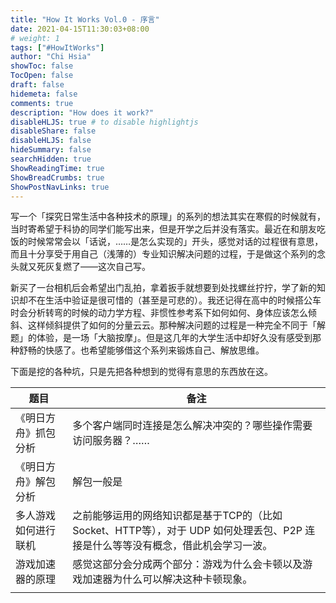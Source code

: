```yaml
---
title: "How It Works Vol.0 - 序言"
date: 2021-04-15T11:30:03+08:00
# weight: 1
tags: ["#HowItWorks"]
author: "Chi Hsia"
showToc: false
TocOpen: false
draft: false
hidemeta: false
comments: true
description: "How does it work?"
disableHLJS: true # to disable highlightjs
disableShare: false
disableHLJS: false
hideSummary: false
searchHidden: true
ShowReadingTime: true
ShowBreadCrumbs: true
ShowPostNavLinks: true
---
```


写一个「探究日常生活中各种技术的原理」的系列的想法其实在寒假的时候就有，当时寄希望于科协的同学们能写出来，但是开学之后并没有落实。最近在和朋友吃饭的时候常常会以「话说，……是怎么实现的」开头，感觉对话的过程很有意思，而且十分享受于用自己（浅薄的）专业知识解决问题的过程，于是做这个系列的念头就又死灰复燃了——这次自己写。

新买了一台相机后会希望出门乱拍，拿着扳手就想要到处找螺丝拧拧，学了新的知识却不在生活中验证是很可惜的（甚至是可悲的）。我还记得在高中的时候搭公车时会分析转弯的时候的动力学方程、非惯性参考系下如何如何、身体应该怎么倾斜、这样倾斜提供了如何的分量云云。那种解决问题的过程是一种完全不同于「解题」的体验，是一场「大脑按摩」。但是这几年的大学生活中却好久没有感受到那种舒畅的快感了。也希望能够借这个系列来锻炼自己、解放思维。

下面是挖的各种坑，只是先把各种想到的觉得有意思的东西放在这。

| 题目                 | 备注                                                         |
| -------------------- | ------------------------------------------------------------ |
| 《明日方舟》抓包分析 | 多个客户端同时连接是怎么解决冲突的？哪些操作需要访问服务器？…… |
| 《明日方舟》解包分析 | 解包一般是                                                   |
| 多人游戏如何进行联机 | 之前能够运用的网络知识都是基于TCP的（比如Socket、HTTP等），对于 UDP 如何处理丢包、P2P 连接是什么等等没有概念，借此机会学习一波。 |
| 游戏加速器的原理     | 感觉这部分会分成两个部分：游戏为什么会卡顿以及游戏加速器为什么可以解决这种卡顿现象。 |
|                      |                                                              |
